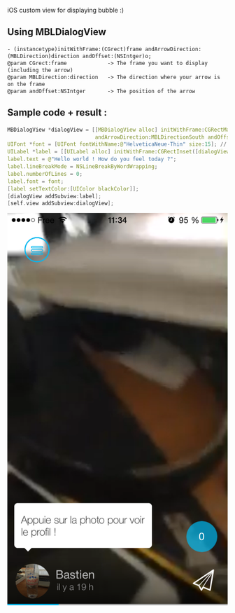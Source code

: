 iOS custom view for displaying bubble :) 

Using MBLDialogView
--
```ObjC
- (instancetype)initWithFrame:(CGrect)frame andArrowDirection:(MBLDirection)direction andOffset:(NSIntger)o;
@param CGrect:frame             -> The frame you want to display (including the arrow)
@param MBLDirection:direction   -> The direction where your arrow is on the frame
@param andOffset:NSIntger       -> The position of the arrow
```

Sample code + result : 
-----------

```C
MBDialogView *dialogView = [[MBDialogView alloc] initWithFrame:CGRectMake(10, 420, 200, 70)
                            andArrowDirection:MBLDirectionSouth andOffset:20];
UIFont *font = [UIFont fontWithName:@"HelveticaNeue-Thin" size:15]; // light
UILabel *label = [[UILabel alloc] initWithFrame:CGRectInset([dialogView getDialogFrame], 10, 0)];
label.text = @"Hello world ! How do you feel today ?";
label.lineBreakMode = NSLineBreakByWordWrapping;
label.numberOfLines = 0;
label.font = font;
[label setTextColor:[UIColor blackColor]];
[dialogView addSubview:label];
[self.view addSubview:dialogView];
```
![Alt text](img/photo.png "Optional title")
